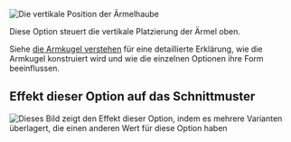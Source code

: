 ![Die vertikale Position der Ärmelhaube](./sleevecaptopfactory.svg)

Diese Option steuert die vertikale Platzierung der Ärmel oben.

<Tip>

Siehe [die Armkugel verstehen](/docs/patterns/brian/options#understanding-the-sleevecap) für eine detaillierte Erklärung, wie die Armkugel konstruiert wird und wie die einzelnen Optionen ihre Form beeinflussen.

</Tip>

## Effekt dieser Option auf das Schnittmuster

![Dieses Bild zeigt den Effekt dieser Option, indem es mehrere Varianten überlagert, die einen anderen Wert für diese Option haben](breanna_sleevecaptopfactory_sample.svg "Effekt dieser Option auf das Schnittmuster")

